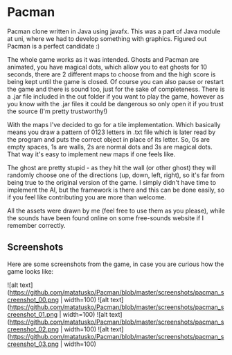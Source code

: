 # Pacman

Pacman clone written in Java using javafx. This was a part of Java module at uni, where we had to develop something with graphics. Figured out Pacman
is a perfect candidate :) 

The whole game works as it was intended. Ghosts and Pacman are animated, you have magical dots, which allow you to eat ghosts for 10 seconds,
there are 2 different maps to choose from and the high score is being kept until the game is closed. Of course you can also pause or restart
the game and there is sound too, just for the sake of completeness. There is a .jar file included in the out folder if
you want to play the game, however as you know with the .jar files it could be dangerous so only open it if you trust the source 
(I'm pretty trustworthy!)

With the maps I've decided to go for a tile implementation. Which basically means you draw a pattern of 0123 letters in .txt file which is
later read by the program and puts the correct object in place of its letter. So, 0s are empty spaces, 1s are walls, 2s are normal dots
and 3s are magical dots. That way it's easy to implement new maps if one feels like.

The ghost are pretty stupid - as they hit the wall (or other ghost) they will randomly choose one of the directions (up, down, left, right),
so it's far from being true to the original version of the game. I simply didn't have time to implement the AI, but the framework is there
and this can be done easily, so if you feel like contributing you are more than welcome.

All the assets were drawn by me (feel free to use them as you please), while the sounds have been found online on some free-sounds website
if I remember correctly. 

## Screenshots
Here are some screenshots from the game, in case you are curious how the game looks like:

![alt text](https://github.com/matatusko/Pacman/blob/master/screenshots/pacman_screenshot_00.png | width=100)
![alt text](https://github.com/matatusko/Pacman/blob/master/screenshots/pacman_screenshot_01.png | width=100)
![alt text](https://github.com/matatusko/Pacman/blob/master/screenshots/pacman_screenshot_02.png | width=100)
![alt text](https://github.com/matatusko/Pacman/blob/master/screenshots/pacman_screenshot_03.png | width=100)
